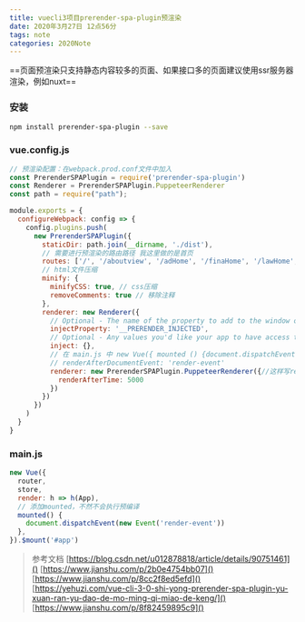 ```yaml
---
title: vuecli3项目prerender-spa-plugin预渲染
date: 2020年3月27日 12点56分
tags: note
categories: 2020Note
---
```


==页面预渲染只支持静态内容较多的页面、如果接口多的页面建议使用ssr服务器渲染，例如nuxt==

### 安装
```bash
npm install prerender-spa-plugin --save
```

### vue.config.js
```js
// 预渲染配置：在webpack.prod.conf文件中加入
const PrerenderSPAPlugin = require('prerender-spa-plugin')
const Renderer = PrerenderSPAPlugin.PuppeteerRenderer
const path = require("path");

module.exports = {
  configureWebpack: config => {
    config.plugins.push(
      new PrerenderSPAPlugin({
        staticDir: path.join(__dirname, './dist'),
        // 需要进行预渲染的路由路径 我这里做的是首页
        routes: ['/', '/aboutview', '/adHome', '/finaHome', '/lawHome', '/capitalHome', '/payFaceSwip', '/payEwm', '/payPos', '/paySweepEwm', '/payCashier','/payCustom'],
        // html文件压缩
        minify: {
          minifyCSS: true, // css压缩
          removeComments: true // 移除注释
        },
        renderer: new Renderer({
          // Optional - The name of the property to add to the window object with the contents of `inject`.
          injectProperty: '__PRERENDER_INJECTED',
          // Optional - Any values you'd like your app to have access to via `window.injectProperty`.
          inject: {},
          // 在 main.js 中 new Vue({ mounted () {document.dispatchEvent(new Event('render-event'))}})，两者的事件名称要对应上。
          // renderAfterDocumentEvent: 'render-event'
          renderer: new PrerenderSPAPlugin.PuppeteerRenderer({//这样写renderAfterTime生效了
            renderAfterTime: 5000
          })
        })
      })
    )
  }
}
```

### main.js
```js
new Vue({
  router,
  store,
  render: h => h(App),
  // 添加mounted，不然不会执行预编译
  mounted() {
    document.dispatchEvent(new Event('render-event'))
  },
}).$mount('#app')
```
> 参考文档
> [https://blog.csdn.net/u012878818/article/details/90751461]()
> [https://www.jianshu.com/p/2b0e4754bb07]()
> [https://www.jianshu.com/p/8cc2f8ed5efd]()
> [https://yehuzi.com/vue-cli-3-0-shi-yong-prerender-spa-plugin-yu-xuan-ran-yu-dao-de-mo-ming-qi-miao-de-keng/]()
> [https://www.jianshu.com/p/8f82459895c9]()